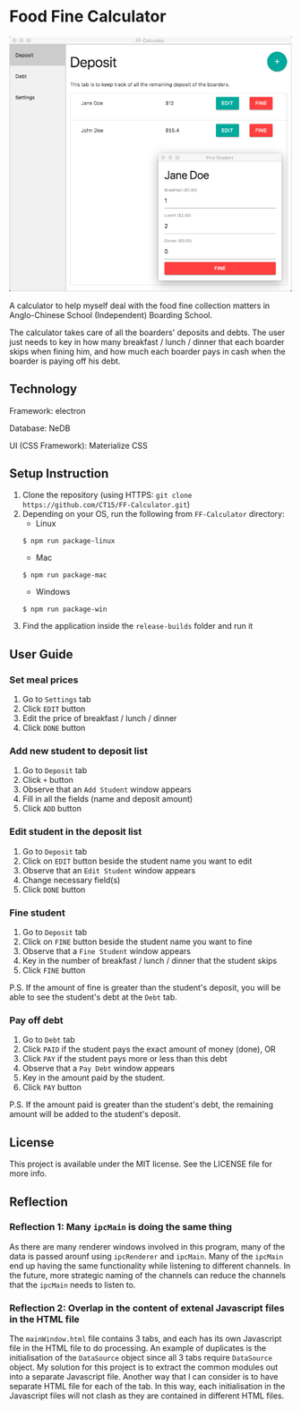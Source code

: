 # Food Fine Calculator

![screen_shot](https://github.com/CT15/FF-Calculator/blob/master/screen_shots/screen_shot.png "Screen Shot")

A calculator to help myself deal with the food fine collection matters in Anglo-Chinese School (Independent) Boarding School.

The calculator takes care of all the boarders' deposits and debts. The user just needs to key in how many breakfast / lunch / dinner that each boarder skips when fining him, and how much each boarder pays in cash when the boarder is paying off his debt.

## Technology

Framework: electron

Database: NeDB

UI (CSS Framework): Materialize CSS

## Setup Instruction

1. Clone the repository (using HTTPS: `git clone https://github.com/CT15/FF-Calculator.git`)
2. Depending on your OS, run the following from `FF-Calculator` directory:
    * Linux
    ```shell
    $ npm run package-linux
    ```
    * Mac
    ```shell
    $ npm run package-mac
    ```
    * Windows
    ```shell
    $ npm run package-win
    ```
3. Find the application inside the `release-builds` folder and run it

## User Guide

### Set meal prices

1. Go to `Settings` tab
2. Click `EDIT` button
3. Edit the price of breakfast / lunch / dinner
4. Click `DONE` button

### Add new student to deposit list

1. Go to `Deposit` tab
2. Click `+` button
3. Observe that an `Add Student` window appears
4. Fill in all the fields (name and deposit amount)
5. Click `ADD` button

### Edit student in the deposit list

1. Go to `Deposit` tab
2. Click on `EDIT` button beside the student name you want to edit
3. Observe that an `Edit Student` window appears
4. Change necessary field(s)
5. Click `DONE` button

### Fine student

1. Go to `Deposit` tab
2. Click on `FINE` button beside the student name you want to fine
3. Observe that a `Fine Student` window appears
4. Key in the number of breakfast / lunch / dinner that the student skips
5. Click `FINE` button

P.S. If the amount of fine is greater than the student's deposit, you will be able to see the student's debt at the `Debt` tab.

### Pay off debt

1. Go to `Debt` tab
2. Click `PAID` if the student pays the exact amount of money (done), OR
3. Click `PAY` if the student pays more or less than this debt
4. Observe that a `Pay Debt` window appears
5. Key in the amount paid by the student.
5. Click `PAY` button

P.S. If the amount paid is greater than the student's debt, the remaining amount will be added to the student's deposit.

## License

This project is available under the MIT license. See the LICENSE file for more info.

## Reflection

### Reflection 1: Many `ipcMain` is doing the same thing

As there are many renderer windows involved in this program, many of the data is passed arounf using `ipcRenderer` and `ipcMain`. Many of the `ipcMain` end up having the same functionality while listening to different channels. In the future, more strategic naming of the channels can reduce the channels that the `ipcMain` needs to listen to.

### Reflection 2: Overlap in the content of extenal Javascript files in the HTML file

The `mainWindow.html` file contains 3 tabs, and each has its own Javascript file in the HTML file to do processing. An example of duplicates is the initialisation of the `DataSource` object since all 3 tabs require `DataSource` object. My solution for this project is to extract the common modules out into a separate Javascript file. Another way that I can consider is to have separate HTML file for each of the tab. In this way, each initialisation in the Javascript files will not clash as they are contained in different HTML files.